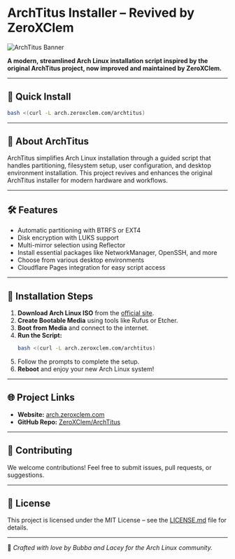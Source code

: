 # ArchTitus Installer – Revived by ZeroXClem

![ArchTitus Banner](https://zeroxclem.com/assets/archtitus-banner.png)

**A modern, streamlined Arch Linux installation script inspired by the original ArchTitus project, now improved and maintained by ZeroXClem.**

---

## 🚀 Quick Install
```bash
bash <(curl -L arch.zeroxclem.com/archtitus)
```
---

## 📖 About ArchTitus
ArchTitus simplifies Arch Linux installation through a guided script that handles partitioning, filesystem setup, user configuration, and desktop environment installation. This project revives and enhances the original ArchTitus installer for modern hardware and workflows.

---

## 🛠️ Features
- Automatic partitioning with BTRFS or EXT4
- Disk encryption with LUKS support
- Multi-mirror selection using Reflector
- Install essential packages like NetworkManager, OpenSSH, and more
- Choose from various desktop environments
- Cloudflare Pages integration for easy script access

---

## 🧰 Installation Steps
1. **Download Arch Linux ISO** from the [official site](https://archlinux.org/download/).
2. **Create Bootable Media** using tools like Rufus or Etcher.
3. **Boot from Media** and connect to the internet.
4. **Run the Script:**
   ```bash
   bash <(curl -L arch.zeroxclem.com/archtitus)
   ```
5. Follow the prompts to complete the setup.
6. **Reboot** and enjoy your new Arch Linux system!

---

## 🌐 Project Links
- **Website:** [arch.zeroxclem.com](https://arch.zeroxclem.com)
- **GitHub Repo:** [ZeroXClem/ArchTitus](https://github.com/ZeroXClem/ArchTitus)

---

## 🤝 Contributing
We welcome contributions! Feel free to submit issues, pull requests, or suggestions.

---

## 📄 License
This project is licensed under the MIT License – see the [LICENSE.md](LICENSE.md) file for details.

---

💙 *Crafted with love by Bubba and Lacey for the Arch Linux community.*

